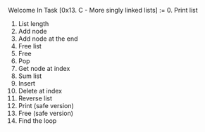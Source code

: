 Welcome In Task [0x13. C - More singly linked lists] :=
 0. Print list 
 1. List length 
 2. Add node 
 3. Add node at the end 
 4. Free list 
 5. Free 
 6. Pop 
 7. Get node at index 
 8. Sum list 
 9. Insert 
 10. Delete at index 
 11. Reverse list 
 12. Print (safe version) 
 13. Free (safe version) 
 14. Find the loop 

